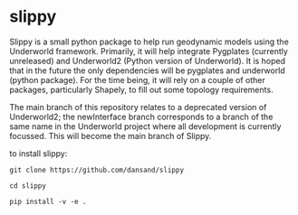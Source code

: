 # slippy

Slippy is a small python package to help run geodynamic models using the Underworld framework. Primarily, it will help integrate Pygplates (currently unreleased) and Underworld2 (Python version of Underworld). It is hoped that in the future the only dependencies will be pygplates and underworld (python package). For the time being, it will rely on a couple of other packages, particularly Shapely, to fill out some topology requirements.

The main branch of this repository relates to a deprecated version of Underworld2; the newInterface branch corresponds to a branch of the same name in the Underworld project where all development is currently focussed. This will become the main branch of Slippy.

to install slippy:


    git clone https://github.com/dansand/slippy

    cd slippy

    pip install -v -e .
